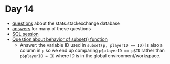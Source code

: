 # Day 14

+ [questions](Qs.md) about the stats.stackexchange database
+ [answers](ans.sql) for many of these questions
+ [SQL session](day14.sqlsession)
+ [Question about behavior of subset() function](subset_ID.R)
  + Answer: the variable ID used in `subset(p, playerID == ID)` 
    is also a column in `p` so we end up comparing
	 `p$playerID == p$ID` rather than
	 `p$playerID = ID` where ID is in the global environment/workspace.

